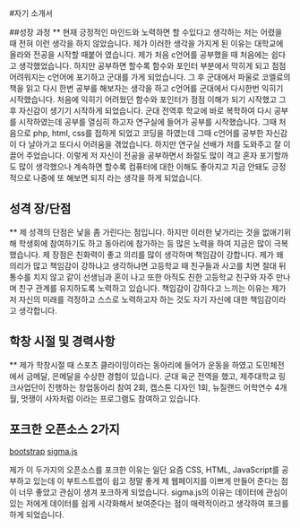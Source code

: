 #자기 소개서

##성장 과정
** 현재 긍정적인 마인드와 노력하면 할 수있다고 생각하는 저는 어렸을 때 전혀 이런 생각을 하지 않았습니다. 제가 이러한 생각을 가지게 된 이유는 대학교에 올라와 전공을 시작할 때붙어 였습니다. 제가 처음 c언어를 공부했을 때 처음에는 쉽다고 생각했었습니다. 하지만 공부하면 할수록 함수와 포인터 부분에서 막히게 되고 점점 어려워지는 c언어에 포기하고 군대를 가게 되었습니다. 그 후 군대에서 파울로 코엘료의 책을 읽고 다시 한번 공부를 해보자는 생각을 하고 c언어를 군대에서 다시한번 익히기 시작했습니다. 처음에 익히기 어려웠던 함수와 포인터가 점점 이해가 되기 시작했고 그 후 자신감이 생기기 시작하게 되었습니다. 군대 전역후 학교에 바로 복학하여 다시 공부를 시작하였는데 공부를 열심히 하고자 연구실에 들어가 공부를 시작했습니다. 그때 처음으로 php, html, css를 접하게 되었고 코딩을 하였는데 그때 c언어를 공부한 자신감이 다 날아가고 또다시 어려움을 겪었습니다. 하지만 연구실 선배가 저를 도와주고 잘 이끌어 주었습니다. 이렇게 저 자신이 전공을 공부하면서 좌절도 많이 격고 혼자 포기할까도 많이 생각했으나 계속하면 할수록 컴퓨터에 대한 이해도 좋아지고 지금 안돼도 긍정적으로 나중에 또 해보면 되지 라는 생각을 하게 되었습니다.


## 성격 장/단점
** 제 성격의 단점은 낯을 좀 가린다는 점입니다. 하지만 이러한 낯가리는 것을 없애기위해 학생회에 참여하기도 하고 동아리에 참가하는 등 많은 노력을 하여 지금은 많이 극복했습니다. 제 장점은 친화력이 좋고 의리를 많이 생각하며 책임감이 강합니다. 제가 왜 의리가 많고 책임감이 강하냐고 생각하냐면 고등학교 때 친구들과 사고를 치면 절대 뒤통수를 치지 않고 같이 선생님과 혼이 나고 또한 아직도 친한 고등학교 친구와 자주 만나며 친구 관계를 유지하도록 노력하고 있습니다. 책임감이 강하다고 느끼는 이유는 제가 저 자신의 미래를 걱정하고 스스로 노력하고자 하는 것도 자기 자신에 대한 책임감이라고 생각합니다.

## 학창 시절 및 경력사항
** 제가 학창시절 때 스포츠 클라이밍이라는 동아리에 들어가 운동을 하였고 도민체전에서 금메달, 은메달을 수상한 경험이 있습니다. 군대 육군 전역을 했고, 제주대학교 링크사업단이 진행하는 창업동아리 참여 2회, 캡스톤 디자인 1회, 뉴질랜드 어학연수 4개월, 멋쟁이 사자처럼 이라는 프로그램도 참여하고 있습니다.

## 포크한 오픈소스 2가지
[bootstrap](https://github.com/leeikjeun/bootstrap)
[sigma.js](https://github.com/leeikjeun/sigma.js) 

제가 이 두가지의 오픈소스를 포크한 이유는 일단 요즘 CSS, HTML, JavaScript를 공부하고 있는데 이 부트스트랩이 쉽고 정말 좋게 제 웹페이지를 이쁘게 만들어 준다는 점이 너무 좋았고 관심이 생겨 포크하게 되었습니다.
sigma.js의 이유는 데이터에 관심이 있는 저에게 데이터를 쉽게 시각화해서 보여준다는 점이 매력적이라고 생각하여 포크를 하게 되었습니다.
